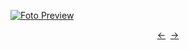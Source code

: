 [![Foto Preview](preview/project-7.avif)](https://DominicNikolai.github.io/project-7)

<div align="center" style="display: flex; justify-content: center;">
  <a  href="https://github.com/DominicNikolai/project-6" target="_blank">&#8592;</a>
  &nbsp;&nbsp;
  <a  href="https://github.com/DominicNikolai/project-8" target="_blank">&#8594;</a>
</div>
